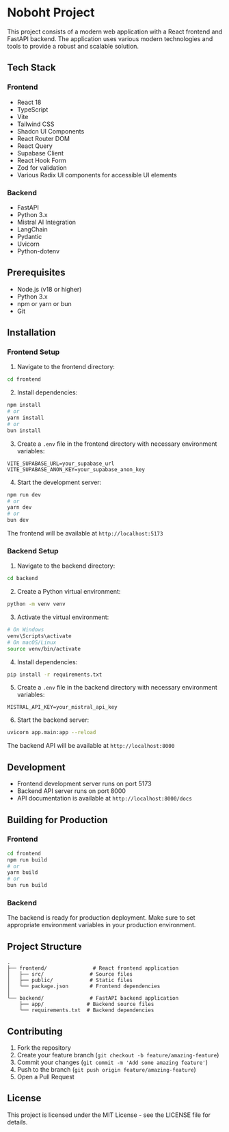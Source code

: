 # Noboht Project

This project consists of a modern web application with a React frontend and FastAPI backend. The application uses various modern technologies and tools to provide a robust and scalable solution.

## Tech Stack

### Frontend
- React 18
- TypeScript
- Vite
- Tailwind CSS
- Shadcn UI Components
- React Router DOM
- React Query
- Supabase Client
- React Hook Form
- Zod for validation
- Various Radix UI components for accessible UI elements

### Backend
- FastAPI
- Python 3.x
- Mistral AI Integration
- LangChain
- Pydantic
- Uvicorn
- Python-dotenv

## Prerequisites

- Node.js (v18 or higher)
- Python 3.x
- npm or yarn or bun
- Git

## Installation

### Frontend Setup

1. Navigate to the frontend directory:
```bash
cd frontend
```

2. Install dependencies:
```bash
npm install
# or
yarn install
# or
bun install
```

3. Create a `.env` file in the frontend directory with necessary environment variables:
```env
VITE_SUPABASE_URL=your_supabase_url
VITE_SUPABASE_ANON_KEY=your_supabase_anon_key
```

4. Start the development server:
```bash
npm run dev
# or
yarn dev
# or
bun dev
```

The frontend will be available at `http://localhost:5173`

### Backend Setup

1. Navigate to the backend directory:
```bash
cd backend
```

2. Create a Python virtual environment:
```bash
python -m venv venv
```

3. Activate the virtual environment:
```bash
# On Windows
venv\Scripts\activate
# On macOS/Linux
source venv/bin/activate
```

4. Install dependencies:
```bash
pip install -r requirements.txt
```

5. Create a `.env` file in the backend directory with necessary environment variables:
```env
MISTRAL_API_KEY=your_mistral_api_key
```

6. Start the backend server:
```bash
uvicorn app.main:app --reload
```

The backend API will be available at `http://localhost:8000`

## Development

- Frontend development server runs on port 5173
- Backend API server runs on port 8000
- API documentation is available at `http://localhost:8000/docs`

## Building for Production

### Frontend
```bash
cd frontend
npm run build
# or
yarn build
# or
bun run build
```

### Backend
The backend is ready for production deployment. Make sure to set appropriate environment variables in your production environment.

## Project Structure

```
.
├── frontend/               # React frontend application
│   ├── src/               # Source files
│   ├── public/            # Static files
│   └── package.json       # Frontend dependencies
│
└── backend/               # FastAPI backend application
    ├── app/              # Backend source files
    └── requirements.txt  # Backend dependencies
```

## Contributing

1. Fork the repository
2. Create your feature branch (`git checkout -b feature/amazing-feature`)
3. Commit your changes (`git commit -m 'Add some amazing feature'`)
4. Push to the branch (`git push origin feature/amazing-feature`)
5. Open a Pull Request

## License

This project is licensed under the MIT License - see the LICENSE file for details. 